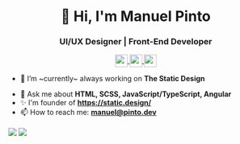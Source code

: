 <!-- Heading -->
  <h1 align="center">👋 Hi, I'm Manuel Pinto</h1>
  <!-- Subheading -->
  <h3 align="center">UI/UX Designer | Front-End Developer</h3>

  <!-- Social Buttons -->
  <p align="center">
    <!-- CodePen -->
    <a href="https://codepen.io/P1N2O" target="_blank">
      <img align="center" src="https://cdn.jsdelivr.net/npm/simple-icons@3.0.1/icons/codepen.svg" height="25" width="25" />
    </a>
    <!-- Twitter -->
    <a href="https://twitter.com/P1N2O" target="_blank">
      <img align="center" src="https://cdn.jsdelivr.net/npm/simple-icons@3.0.1/icons/twitter.svg" height="25" width="25" />
    </a>
    <!-- Behance -->
    <a href="https://behance.net/P1N2O" target="_blank">
      <img align="center" src="https://cdn.jsdelivr.net/npm/simple-icons@3.0.1/icons/behance.svg" height="25" width="25" />
    </a>
  </p>

  - 🔭 I’m ~currently~ always working on **The Static Design**
  <!-- - 🌱 I’m currently learning ... -->
  <!-- - 👯 I’m looking to collaborate on ... -->
  <!-- - 🤔 I’m looking for help with ... -->
  - 💬 Ask me about **HTML, SCSS, JavaScript/TypeScript, Angular**
  - ✨ I'm founder of **https://static.design/**
  - 📫 How to reach me: **manuel@pinto.dev**
  <!-- - 😄 Pronouns: ... -->
  <!-- - ⚡ Fun fact: ... -->

  <!-- Github Status -->
  <img align="center" src="https://github-readme-stats.vercel.app/api?username=P1N2O&layout=compact&show_icons=true&include_all_commits=true&count_private=true&line_height=28"/>
  <!-- Most Used Languages -->
  <img align="center" src="https://github-readme-stats.vercel.app/api/top-langs/?username=P1N2O&layout=compact&langs_count=10" />
